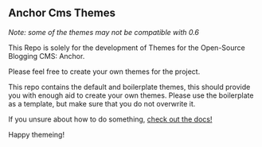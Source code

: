 ## Anchor Cms Themes

*Note: some of the themes may not be compatible with 0.6*

This Repo is solely for the development of Themes for the Open-Source Blogging CMS: Anchor.

Please feel free to create your own themes for the project.

This repo contains the default and boilerplate themes, this should provide you with enough aid to create your own themes. Please use the boilerplate as a template, but make sure that you do not overwrite it.

If you unsure about how to do something, [check out the docs!](http://anchorcms.com/docs/theming)

Happy themeing!